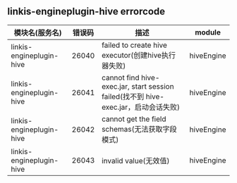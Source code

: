 ## linkis-engineplugin-hive errorcode


| 模块名(服务名)                 | 错误码   | 描述 | module       |
|--------------------------|-------| ---- |--------------|
| linkis-engineplugin-hive | 26040 |failed to create hive executor(创建hive执行器失败)| hiveEngine   |
| linkis-engineplugin-hive | 26041 |cannot find hive-exec.jar, start session failed(找不到 hive-exec.jar，启动会话失败)| hiveEngine |
| linkis-engineplugin-hive | 26042 |cannot get the field schemas(无法获取字段模式)| hiveEngine |
| linkis-engineplugin-hive | 26043 |invalid value(无效值)| hiveEngine |

